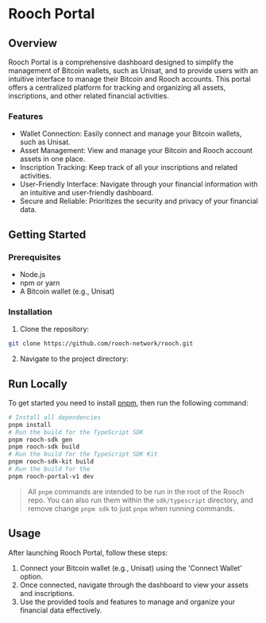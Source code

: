 # Rooch Portal

## Overview

Rooch Portal is a comprehensive dashboard designed to simplify the management of Bitcoin wallets, such as Unisat, and to provide users with an intuitive interface to manage their Bitcoin and Rooch accounts. This portal offers a centralized platform for tracking and organizing all assets, inscriptions, and other related financial activities.

### Features

- Wallet Connection: Easily connect and manage your Bitcoin wallets, such as Unisat.
- Asset Management: View and manage your Bitcoin and Rooch account assets in one place.
- Inscription Tracking: Keep track of all your inscriptions and related activities.
- User-Friendly Interface: Navigate through your financial information with an intuitive and user-friendly dashboard.
- Secure and Reliable: Prioritizes the security and privacy of your financial data.

## Getting Started

### Prerequisites

- Node.js
- npm or yarn
- A Bitcoin wallet (e.g., Unisat)

### Installation

1. Clone the repository:

```bash
git clone https://github.com/rooch-network/rooch.git
```

2. Navigate to the project directory:

## Run Locally

To get started you need to install [pnpm](https://pnpm.io/), then run the following command:

```bash
# Install all dependencies
pnpm install
# Run the build for the TypeScript SDK
pnpm rooch-sdk gen
pnpm rooch-sdk build
# Run the build for the TypeScript SDK Kit
pnpm rooch-sdk-kit build
# Run the build for the
pnpm rooch-portal-v1 dev

```

> All `pnpm` commands are intended to be run in the root of the Rooch repo. You can also run them within the `sdk/typescript` directory, and remove change `pnpm sdk` to just `pnpm` when running commands.

## Usage

After launching Rooch Portal, follow these steps:

1. Connect your Bitcoin wallet (e.g., Unisat) using the 'Connect Wallet' option.
2. Once connected, navigate through the dashboard to view your assets and inscriptions.
3. Use the provided tools and features to manage and organize your financial data effectively.
